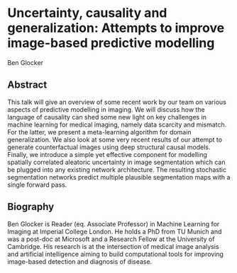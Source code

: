 # Uncertainty, causality and generalization: Attempts to improve image-based predictive modelling

Ben Glocker

## Abstract
This talk will give an overview of some recent work by our team on various aspects of predictive modelling in imaging. We will discuss how the language of causality can shed some new light on key challenges in machine learning for medical imaging, namely data scarcity and mismatch. For the latter, we present a meta-learning algorithm for domain generalization. We also look at some very recent results of our attempt to generate counterfactual images using deep structural causal models. Finally, we introduce a simple yet effective component for modelling spatially correlated aleatoric uncertainty in image segmentation which can be plugged into any existing network architecture. The resulting stochastic segmentation networks predict multiple plausible segmentation maps with a single forward pass.

## Biography
Ben Glocker is Reader (eq. Associate Professor) in Machine Learning for Imaging at Imperial College London. He holds a PhD from TU Munich and was a post-doc at Microsoft and a Research Fellow at the University of Cambridge. His research is at the intersection of medical image analysis and artificial intelligence aiming to build computational tools for improving image-based detection and diagnosis of disease.

